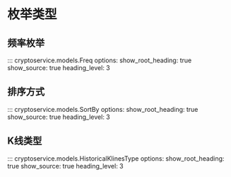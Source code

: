 # 枚举类型

## 频率枚举

::: cryptoservice.models.Freq
    options:
        show_root_heading: true
        show_source: true
        heading_level: 3

## 排序方式

::: cryptoservice.models.SortBy
    options:
        show_root_heading: true
        show_source: true
        heading_level: 3

## K线类型

::: cryptoservice.models.HistoricalKlinesType
    options:
        show_root_heading: true
        show_source: true
        heading_level: 3
